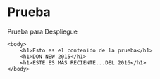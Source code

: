 Prueba
======

Prueba para Despliegue

<html>
	<head>
			<title>Esto es una prueba</title>
	</head>

	<body>
		<h1>Esto es el contenido de la prueba</h1>
		<h1>DON NEW 2015</h1>
		<h1>ESTE ES MÁS RECIENTE...DEL 2016</h1>
	</body>
</html>
